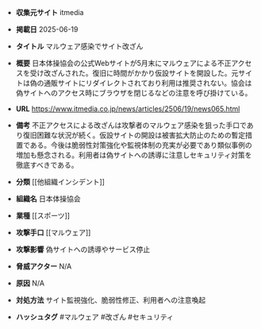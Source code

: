 - **収集元サイト**
itmedia

- **掲載日**
2025-06-19

- **タイトル**
マルウェア感染でサイト改ざん

- **概要**
日本体操協会の公式Webサイトが5月末にマルウェアによる不正アクセスを受け改ざんされた。復旧に時間がかかり仮設サイトを開設した。元サイトは偽の通販サイトにリダイレクトされており利用は推奨されない。協会は偽サイトへのアクセス時にブラウザを閉じるなどの注意を呼び掛けている。

- **URL**
https://www.itmedia.co.jp/news/articles/2506/19/news065.html

- **備考**
不正アクセスによる改ざんは攻撃者のマルウェア感染を狙った手口であり復旧困難な状況が続く。仮設サイトの開設は被害拡大防止のための暫定措置である。今後は脆弱性対策強化や監視体制の充実が必要であり類似事例の増加も懸念される。利用者は偽サイトへの誘導に注意しセキュリティ対策を徹底すべきである。

- **分類**
[[他組織インシデント]]

- **組織名**
日本体操協会

- **業種**
[[スポーツ]]

- **攻撃手口**
[[マルウェア]]

- **攻撃影響**
偽サイトへの誘導やサービス停止

- **脅威アクター**
N/A

- **原因**
N/A

- **対処方法**
サイト監視強化、脆弱性修正、利用者への注意喚起

- **ハッシュタグ**
#マルウェア #改ざん #セキュリティ
